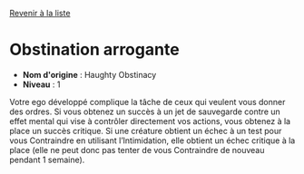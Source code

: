 [Revenir à la liste](list.md)

# Obstination arrogante

 * **Nom d'origine** : Haughty Obstinacy
 * **Niveau** : 1


<p>Votre ego développé complique la tâche de ceux qui veulent vous donner des ordres. Si vous obtenez un succès à un jet de sauvegarde contre un effet mental qui vise à contrôler directement vos actions, vous obtenez à la place un succès critique. Si une créature obtient un échec à un test pour vous Contraindre en utilisant l’Intimidation, elle obtient un échec critique à la place (elle ne peut donc pas tenter de vous Contraindre de nouveau pendant 1 semaine).</p>